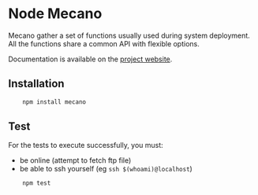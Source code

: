 
Node Mecano
===========

Mecano gather a set of functions usually used during system deployment. All the functions share a 
common API with flexible options.

Documentation is available on the [project website](http://www.adaltas.com/projects/node-mecano/).

Installation
------------

```bash
    npm install mecano
```

Test
----

For the tests to execute successfully, you must:
*   be online (attempt to fetch ftp file)
*   be able to ssh yourself (eg `ssh $(whoami)@localhost`)

```bash
    npm test
```
